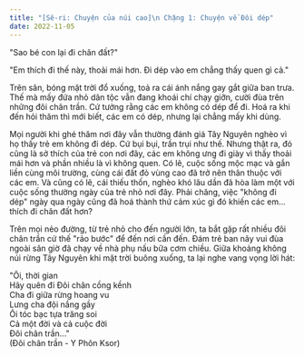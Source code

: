 ```yaml
---
title: "[Sê-ri: Chuyện của núi cao]\n Chặng 1: Chuyện về Đôi dép"
date: 2022-11-05
---
```


"Sao bé con lại đi chân đất?"

"Em thích đi thế này, thoải mái hơn. Đi dép vào em chẳng thấy quen gì cả."

Trên sân, bóng mặt trời đổ xuống, toả ra cái ánh nắng gay gắt giữa ban trưa. Thế mà mấy đứa nhỏ dân tộc vẫn đang khoái chí chạy giỡn, cười đùa trên những đôi chân trần. Cứ tưởng rằng các em không có dép để đi. Hoá ra khi đến hỏi thăm thì mới biết, các em có dép, nhưng lại chẳng mấy khi dùng.

Mọi người khi ghé thăm nơi đây vẫn thường đánh giá Tây Nguyên nghèo vì họ thấy trẻ em không đi dép. Cứ bụi bụi, trần trụi như thế. Nhưng thật ra, đó cũng là sở thích của trẻ con nơi đây, các em không ưng đi giày vì thấy thoải mái hơn và phần nhiều là vì không quen. Có lẽ, cuộc sống mộc mạc và gắn liền cùng môi trường, cùng cái đất đỏ vùng cao đã trở nên thân thuộc với các em. Và cũng có lẽ, cái thiếu thốn, nghèo khó lâu dần đã hòa làm một với cuộc sống thường ngày của trẻ nhỏ nơi đây. Phải chăng, việc "không đi dép" ngày qua ngày cũng đã hoá thành thứ cảm xúc gì đó khiến các em... thích đi chân đất hơn?

Trên mọi nẻo đường, từ trẻ nhỏ cho đến người lớn, ta bắt gặp rất nhiều đôi chân trần cứ thế "rảo bước" để đến nơi cần đến. Đám trẻ ban nãy vui đùa ngoài sân giờ đã chạy về nhà phụ nấu bữa cơm chiều. Giữa khoảng không núi rừng Tây Nguyên khi mặt trời buông xuống, ta lại nghe vang vọng lời hát:

"Ôi, thời gian <br>
Hãy quên đi Đôi chân cồng kềnh <br>
Cha đi giữa rừng hoang vu <br>
Lưng cha đội nắng gầy <br>
Ôi tóc bạc tựa trăng soi <br>
Cả một đời và cả cuộc đời <br>
Đôi chân trần..." <br>
(Đôi chân trần - Y Phôn Ksor)
